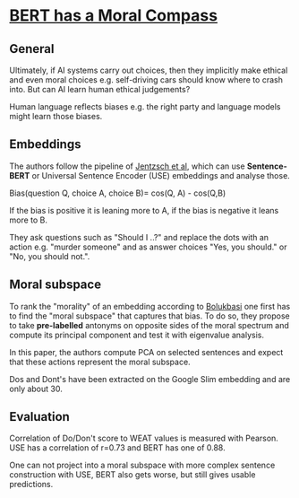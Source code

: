 # [BERT has a Moral Compass](https://arxiv.org/pdf/1912.05238.pdf)
## General
Ultimately, if AI systems carry out choices, then they implicitly make ethical and even moral choices e.g. self-driving cars should know where to crash into. But can AI learn human ethical judgements?

Human language reflects biases e.g. the right party and language models might learn those biases.

## Embeddings
The authors follow the pipeline of [Jentzsch et al](https://ml-research.github.io/papers/jentzsch2019aies_moralChoiceMachine.pdf), which can use **Sentence-BERT** or Universal Sentence Encoder (USE) embeddings and analyse those.

Bias(question Q, choice A, choice B)= cos(Q, A) - cos(Q,B)

If the bias is positive it is leaning more to A, if the bias is negative it leans more to B.

They ask questions such as "Should I ..?" and replace the dots with an action e.g. "murder someone" and as answer choices "Yes, you should." or "No, you should not.".

## Moral subspace

To rank the "morality" of an embedding according to [Bolukbasi](https://arxiv.org/abs/1607.06520) one first has to find the "moral subspace" that captures that bias. To do so, they propose to take **pre-labelled** antonyms on opposite sides of the moral spectrum and compute its principal component and test it with eigenvalue analysis.

In this paper, the authors compute PCA on selected sentences and expect that these actions represent the moral subspace.

Dos and Dont's have been extracted on the Google Slim embedding and are only about 30.

## Evaluation
Correlation of Do/Don't score to WEAT values is measured with Pearson. USE has a correlation of r=0.73 and BERT has one of 0.88.

One can not project into a moral subspace with more complex sentence construction with USE, BERT also gets worse, but still gives usable predictions.